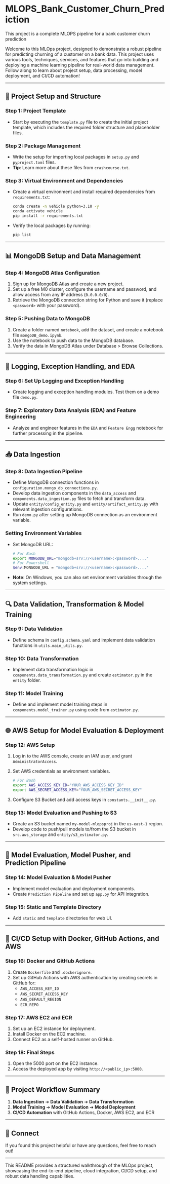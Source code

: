 # MLOPS_Bank_Customer_Churn_Prediction
This project is a complete MLOPS pipeline for a bank customer churn prediction

Welcome to this MLOps project, designed to demonstrate a robust pipeline for predicting churning of a customer on a bank data. This project uses various tools, techniques, services, and features that go into building and deploying a machine learning pipeline for real-world data management. Follow along to learn about project setup, data processing, model deployment, and CI/CD automation!

---

## 📁 Project Setup and Structure

### Step 1: Project Template
- Start by executing the `template.py` file to create the initial project template, which includes the required folder structure and placeholder files.

### Step 2: Package Management
- Write the setup for importing local packages in `setup.py` and `pyproject.toml` files.
- **Tip**: Learn more about these files from `crashcourse.txt`.

### Step 3: Virtual Environment and Dependencies
- Create a virtual environment and install required dependencies from `requirements.txt`:
  ```bash
  conda create -n vehicle python=3.10 -y
  conda activate vehicle
  pip install -r requirements.txt
  ```
- Verify the local packages by running:
  ```bash
  pip list
  ```

---

## 📊 MongoDB Setup and Data Management

### Step 4: MongoDB Atlas Configuration
1. Sign up for [MongoDB Atlas](https://www.mongodb.com/cloud/atlas) and create a new project.
2. Set up a free M0 cluster, configure the username and password, and allow access from any IP address (`0.0.0.0/0`).
3. Retrieve the MongoDB connection string for Python and save it (replace `<password>` with your password).

### Step 5: Pushing Data to MongoDB
1. Create a folder named `notebook`, add the dataset, and create a notebook file `mongoDB_demo.ipynb`.
2. Use the notebook to push data to the MongoDB database.
3. Verify the data in MongoDB Atlas under Database > Browse Collections.

---

## 📝 Logging, Exception Handling, and EDA

### Step 6: Set Up Logging and Exception Handling
- Create logging and exception handling modules. Test them on a demo file `demo.py`.

### Step 7: Exploratory Data Analysis (EDA) and Feature Engineering
- Analyze and engineer features in the `EDA` and `Feature Engg` notebook for further processing in the pipeline.

---

## 📥 Data Ingestion

### Step 8: Data Ingestion Pipeline
- Define MongoDB connection functions in `configuration.mongo_db_connections.py`.
- Develop data ingestion components in the `data_access` and `components.data_ingestion.py` files to fetch and transform data.
- Update `entity/config_entity.py` and `entity/artifact_entity.py` with relevant ingestion configurations.
- Run `demo.py` after setting up MongoDB connection as an environment variable.

### Setting Environment Variables
- Set MongoDB URL:
  ```bash
  # For Bash
  export MONGODB_URL="mongodb+srv://<username>:<password>...."
  # For Powershell
  $env:MONGODB_URL = "mongodb+srv://<username>:<password>...."
  ```
- **Note**: On Windows, you can also set environment variables through the system settings.

---

## 🔍 Data Validation, Transformation & Model Training

### Step 9: Data Validation
- Define schema in `config.schema.yaml` and implement data validation functions in `utils.main_utils.py`.

### Step 10: Data Transformation
- Implement data transformation logic in `components.data_transformation.py` and create `estimator.py` in the `entity` folder.

### Step 11: Model Training
- Define and implement model training steps in `components.model_trainer.py` using code from `estimator.py`.

---

## 🌐 AWS Setup for Model Evaluation & Deployment

### Step 12: AWS Setup
1. Log in to the AWS console, create an IAM user, and grant `AdministratorAccess`.
2. Set AWS credentials as environment variables.
   ```bash
   # For Bash
   export AWS_ACCESS_KEY_ID="YOUR_AWS_ACCESS_KEY_ID"
   export AWS_SECRET_ACCESS_KEY="YOUR_AWS_SECRET_ACCESS_KEY"
   ```

3. Configure S3 Bucket and add access keys in `constants.__init__.py`.

### Step 13: Model Evaluation and Pushing to S3
- Create an S3 bucket named `my-model-mlopsproj` in the `us-east-1` region.
- Develop code to push/pull models to/from the S3 bucket in `src.aws_storage` and `entity/s3_estimator.py`.

---

## 🚀 Model Evaluation, Model Pusher, and Prediction Pipeline

### Step 14: Model Evaluation & Model Pusher
- Implement model evaluation and deployment components.
- Create `Prediction Pipeline` and set up `app.py` for API integration.

### Step 15: Static and Template Directory
- Add `static` and `template` directories for web UI.

---

## 🔄 CI/CD Setup with Docker, GitHub Actions, and AWS

### Step 16: Docker and GitHub Actions
1. Create `Dockerfile` and `.dockerignore`.
2. Set up GitHub Actions with AWS authentication by creating secrets in GitHub for:
   - `AWS_ACCESS_KEY_ID`
   - `AWS_SECRET_ACCESS_KEY`
   - `AWS_DEFAULT_REGION`
   - `ECR_REPO`

### Step 17: AWS EC2 and ECR
1. Set up an EC2 instance for deployment.
2. Install Docker on the EC2 machine.
3. Connect EC2 as a self-hosted runner on GitHub.

### Step 18: Final Steps
1. Open the 5000 port on the EC2 instance.
2. Access the deployed app by visiting `http://<public_ip>:5000`.

---

## 🎯 Project Workflow Summary

1. **Data Ingestion** ➔ **Data Validation** ➔ **Data Transformation**
2. **Model Training** ➔ **Model Evaluation** ➔ **Model Deployment**
3. **CI/CD Automation** with GitHub Actions, Docker, AWS EC2, and ECR

---

## 💬 Connect
If you found this project helpful or have any questions, feel free to reach out!

---

This README provides a structured walkthrough of the MLOps project, showcasing the end-to-end pipeline, cloud integration, CI/CD setup, and robust data handling capabilities.
